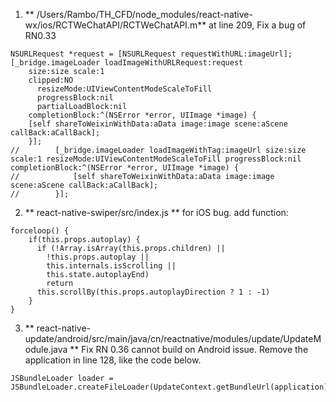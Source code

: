 1. ** /Users/Rambo/TH_CFD/node_modules/react-native-wx/ios/RCTWeChatAPI/RCTWeChatAPI.m**
at line 209, Fix a bug of RN0.33 
```
NSURLRequest *request = [NSURLRequest requestWithURL:imageUrl];
[_bridge.imageLoader loadImageWithURLRequest:request
    size:size scale:1
    clipped:NO
      resizeMode:UIViewContentModeScaleToFill
      progressBlock:nil
      partialLoadBlock:nil
    completionBlock:^(NSError *error, UIImage *image) {
    [self shareToWeixinWithData:aData image:image scene:aScene callBack:aCallBack];
    }];
//        [_bridge.imageLoader loadImageWithTag:imageUrl size:size scale:1 resizeMode:UIViewContentModeScaleToFill progressBlock:nil completionBlock:^(NSError *error, UIImage *image) {
//            [self shareToWeixinWithData:aData image:image scene:aScene callBack:aCallBack];
//        }]; 
```

2. ** react-native-swiper/src/index.js **
 	for iOS bug. add function:
```
forceloop() {
    if(this.props.autoplay) {
      if (!Array.isArray(this.props.children) ||
        !this.props.autoplay ||
        this.internals.isScrolling ||
        this.state.autoplayEnd)
        return
      this.scrollBy(this.props.autoplayDirection ? 1 : -1)
    }
}
```

3. ** react-native-update/android/src/main/java/cn/reactnative/modules/update/UpdateModule.java **
  Fix RN 0.36 cannot build on Android issue.
  Remove the application in line 128, like the code below.
```
JSBundleLoader loader = JSBundleLoader.createFileLoader(UpdateContext.getBundleUrl(application));
```
